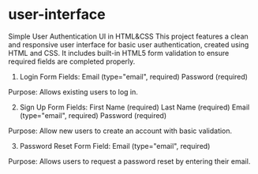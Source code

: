 # user-interface
Simple User Authentication UI in HTML&CSS  This project features a clean and responsive user interface for basic user authentication, created using HTML and CSS. It includes built-in HTML5 form validation to ensure required fields are completed properly. 

1. Login Form
Fields:
Email (type="email", required)
Password (required)

Purpose: Allows existing users to log in.

2. Sign Up Form
Fields:
First Name (required)
Last Name (required)
Email (type="email", required)
Password (required)

Purpose: Allow new users to create an account with basic validation.

3. Password Reset Form
Field: Email (type="email", required)

Purpose: Allows users to request a password reset by entering their email.
